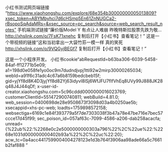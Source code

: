 小红书测试网页端链接 “https://www.xiaohongshu.com/explore/68e354b30000000005013809?xsec_token=ABYMbyhci7d6cHSmp5En61ZnNUGCa2-rBsopoSqAdaMRs=&xsec_source=pc_search&source=web_search_result_notes”
手机端测试链接“廉价版Model Y 有点让人难崩 昨晚特斯拉股票先跌为敬... http://xhslink.com/o/7FsK71xnehc 
复制后打开【小红书】查看笔记！”
这是一个带视频的链接“这和当初拿出一大袋竹荪一模一样 真的笑死 http://xhslink.com/o/9VQGyjBEGf7 
复制后打开【小红书】查看笔记！”

这是一个小程序开发。
小红书cookie“abRequestId=b63ba306-6039-5458-84af-ff12771b5e09; a1=198d0e058fe1yo0oc9m7dudndjvpj1tti92w2mirp30000265034; webId=a91f6c31adc4c67a6b8159bedcbeb15f; gid=yjYf8d8K4D3jyjYf8d82Yj63idyvl8lSj6WfJFU7fIfVhEq8UVy99J888JK28q48J4J44qDf; x-user-id-creator.xiaohongshu.com=5c96cddd0000000016023769; customerClientId=551472900740811; webBuild=4.81.0; web_session=0400698de28e9508673f3098d03a4b0250ae5b; xsecappid=xhs-pc-web; loadts=1759898572158; websectiga=6169c1e84f393779a5f7de7303038f3b47a78e47be716e7bec57ccce17d45f99; sec_poison_id=057af63c-7099-4586-a206-dab258acacfa; unread={%22ub%22:%2268e0c2e5000000000303a796%22%2C%22ue%22:%2268e1031d000000000402b93a%22%2C%22uc%22:20}; acw_tc=0a4acc4417599004004278123e1d3b764f3906aa98ade66a5c7661b2faf888
”